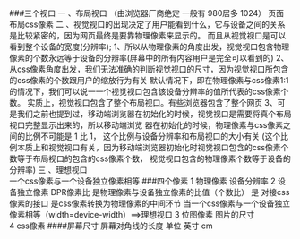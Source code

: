 ###三个视口
      一 、布局视口 （由浏览器厂商绝定  一般有  980居多   1024）
          页面布局css像素 
      二 、视觉视口的出现决定了用户能看到什么，它与设备之间的关系是比较紧密的，因为网页最终是要靠物理像素来显示的。
          而且从视觉视口是可以看到整个设备的宽度(分辨率);
        1、所以从物理像素的角度出发，视觉视口包含物理像素的个数永远等于设备的分辨率(屏幕中的所有内容用户是完全可以看到的)
        2、从css像素角度出发，我们无法准确的判断视觉视口的尺寸，因为视觉视口所包含的css像素的个数跟用户的缩放行为有关
         默认情况下，即在物理像素与css像素1:1的情况下，我们可以说一一个视觉视口包含该设备分辨率的值所代表的css像素个数。
         实质上，视觉视口包含了整个布局视口。有些浏览器包含了整个网页
        3、可是我们之前也提到过，移动端浏览器在初始化的时候，视觉视口是需要将真个布局视口完整显示出来的，所以移动端浏览
         器在初始化的时候，物理像素与css像素之间的比例不可能是 1 比 1， 这个比例与设备分辨率和布局视口的大小有关
         (这个比例本质上和视觉视口有关，因为移动端浏览器初始化时视觉视口包含的css像素个数等于布局视口的包含的css像素个数，
         视觉视口包含的物理像素个数等于设备的分辨率)
      三 、理想视口     
          一个css像素与一个设备独立像素相等 
###四个像素
     1 物理像素
        设备分辨率
     2 设备独立像素
         DPR像素比  是物理像素与设备独立像素的比值（个数比）
          是 对接css像素的接口 是css像素转换为物理像素的中间环节    当一个css像素与一个设备独立像素相等（width=device-width）==>理想视口
     3 位图像素
        图片的尺寸  
     4 css像素
 ####屏幕尺寸 
      屏幕对角线的长度  单位  英寸 cm    
